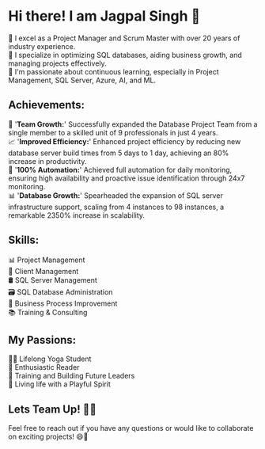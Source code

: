 # Hi there! I am Jagpal Singh 👋 

🔭 I excel as a Project Manager and Scrum Master with over 20 years of industry experience.  
🚀 I specialize in optimizing SQL databases, aiding business growth, and managing projects effectively.  
🌱 I'm passionate about continuous learning, especially in Project Management, SQL Server, Azure, AI, and ML. 

## Achievements:
🌟 '**Team Growth:**' Successfully expanded the Database Project Team from a single member to a skilled unit of 9 professionals in just 4 years.  
📈 '**Improved Efficiency:**' Enhanced project efficiency by reducing new database server build times from 5 days to 1 day, achieving an 80% increase in productivity.  
🤖 '**100% Automation:**' Achieved full automation for daily monitoring, ensuring high availability and proactive issue identification through 24x7 monitoring.  
📊 '**Database Growth:**' Spearheaded the expansion of SQL server infrastructure support, scaling from 4 instances to 98 instances, a remarkable 2350% increase in scalability.  

## Skills:
📊 Project Management  
👥 Client Management  
🛢️ SQL Server Management  
🗃️ SQL Database Administration  
🔄 Business Process Improvement  
📚 Training & Consulting  

## My Passions:
🧘‍♂️ Lifelong Yoga Student  
📖 Enthusiastic Reader  
🌟 Training and Building Future Leaders  
🎉 Living life with a Playful Spirit

## Lets Team Up! 🤝🚀
Feel free to reach out if you have any questions or would like to collaborate on exciting projects! 😄🚀
